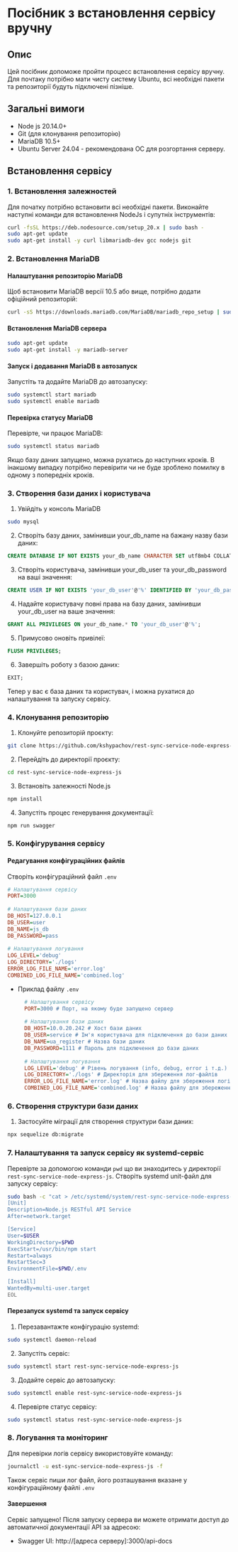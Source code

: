 # Посібник з встановлення сервісу вручну

## Опис
Цей посібник допоможе пройти процесс встановлення сервісу вручну. Для почтаку потрібно мати чисту систему Ubuntu,
всі необхідні пакети та репозиторії будуть підключені пізніше.

## Загальні вимоги

- Node js 20.14.0+
- Git (для клонування репозиторію)
- MariaDB 10.5+
- Ubuntu Server 24.04 - рекомендована ОС для розгортання серверу.

## Встановлення сервісу
### 1. Встановлення залежностей
Для початку потрібно встановити всі необхідні пакети. Виконайте наступні команди для встановлення NodeJs і супутніх інструментів:

```bash
curl -fsSL https://deb.nodesource.com/setup_20.x | sudo bash - 
sudo apt-get update
sudo apt-get install -y curl libmariadb-dev gcc nodejs git
```

### 2. Встановлення MariaDB
#### Налаштування репозиторію MariaDB
Щоб встановити MariaDB версії 10.5 або вище, потрібно додати офіційний репозиторій:
```bash
curl -sS https://downloads.mariadb.com/MariaDB/mariadb_repo_setup | sudo bash
```
#### Встановлення MariaDB сервера
```bash
sudo apt-get update
sudo apt-get install -y mariadb-server
```
#### Запуск і додавання MariaDB в автозапуск
Запустіть та додайте MariaDB до автозапуску:
```bash
sudo systemctl start mariadb
sudo systemctl enable mariadb
```

#### Перевірка статусу MariaDB
Перевірте, чи працює MariaDB:
```bash
sudo systemctl status mariadb
```
Якщо базу даних запущено, можна рухатись до наступних кроків.
В інакшому випадку потрібно перевірити чи не буде зроблено помилку в одному з попередніх кроків.

### 3. Створення бази даних і користувача

1. Увійдіть у консоль MariaDB
```bash
sudo mysql
```

2. Створіть базу даних, замінивши your_db_name на бажану назву бази даних:
```sql
CREATE DATABASE IF NOT EXISTS your_db_name CHARACTER SET utf8mb4 COLLATE utf8mb4_unicode_ci;
```

3. Створіть користувача, замінивши your_db_user та your_db_password на ваші значення:
```sql
CREATE USER IF NOT EXISTS 'your_db_user'@'%' IDENTIFIED BY 'your_db_password';
```

4. Надайте користувачу повні права на базу даних, замінивши your_db_user на ваше значення:
```sql
GRANT ALL PRIVILEGES ON your_db_name.* TO 'your_db_user'@'%';
```

5. Примусово оновіть привілеї:
```sql
FLUSH PRIVILEGES;
```

6. Завершіть роботу з базою даних:
```sql
EXIT;
```

Тепер у вас є база даних та користувач, і можна рухатися до налаштування та запуску сервісу.

### 4. Клонування репозиторію

1. Клонуйте репозиторій проєкту:
```bash
git clone https://github.com/kshypachov/rest-sync-service-node-express-js.git
```

2.	Перейдіть до директорії проєкту:
```bash
cd rest-sync-service-node-express-js
```

3. Встановіть залежності Node.js
```bash
npm install
```

4. Запустіть процес генерування документації:
```bash
npm run swagger
```

### 5. Конфігурування сервісу
#### Редагування конфігураційних файлів

Створіть конфігураційний файл ```.env``` 
```ini
# Налаштування сервісу
PORT=3000
 
# Налаштування бази даних
DB_HOST=127.0.0.1
DB_USER=user
DB_NAME=js_db
DB_PASSWORD=pass
 
# Налаштування логування
LOG_LEVEL='debug'
LOG_DIRECTORY='./logs'
ERROR_LOG_FILE_NAME='error.log'
COMBINED_LOG_FILE_NAME='combined.log'
```

- Приклад файлу ```.env```
  ```ini
    # Налаштування сервісу
    PORT=3000 # Порт, на якому буде запущено сервер
    
    # Налаштування бази даних
    DB_HOST=10.0.20.242 # Хост бази даних
    DB_USER=service # Ім'я користувача для підключення до бази даних
    DB_NAME=ua_register # Назва бази даних
    DB_PASSWORD=1111 # Пароль для підключення до бази даних
    
    # Налаштування логування
    LOG_LEVEL='debug' # Рівень логування (info, debug, error і т.д.)
    LOG_DIRECTORY='./logs' # Директорія для збереження лог-файлів
    ERROR_LOG_FILE_NAME='error.log' # Назва файлу для збереження логів помилок
    COMBINED_LOG_FILE_NAME='combined.log' # Назва файлу для збереження об'єднаних логів
  ```

### 6. Створення структури бази даних

1. Застосуйте міграції для створення структури бази даних:
```bash
npx sequelize db:migrate
```

### 7. Налаштування та запуск сервісу як systemd-сервіс
Перевірте за допомогою команди `pwd` що ви знаходитесь у директорії `rest-sync-service-node-express-js`.
Створіть systemd unit-файл для запуску сервісу:

```bash
sudo bash -c "cat > /etc/systemd/system/rest-sync-service-node-express-js.service" << EOL
[Unit]
Description=Node.js RESTful API Service
After=network.target

[Service]
User=$USER
WorkingDirectory=$PWD
ExecStart=/usr/bin/npm start
Restart=always
RestartSec=3
EnvironmentFile=$PWD/.env

[Install]
WantedBy=multi-user.target
EOL
```

#### Перезапуск systemd та запуск сервісу

1.	Перезавантажте конфігурацію systemd:
```bash
sudo systemctl daemon-reload
```

2.	Запустіть сервіс:
```bash
sudo systemctl start rest-sync-service-node-express-js
```

3. Додайте сервіс до автозапуску:
```bash
sudo systemctl enable rest-sync-service-node-express-js
```

4.	Перевірте статус сервісу:
```bash
sudo systemctl status rest-sync-service-node-express-js
```

### 8. Логування та моніторинг
Для перевірки логів сервісу використовуйте команду:
```bash
journalctl -u est-sync-service-node-express-js -f
```
Також сервіс пиши лог файл, його розташування вказане у конфігураційному файлі `.env`

#### Завершення
Сервіс запущено! Після запуску сервера ви можете отримати доступ до автоматичної документації API за адресою:

- Swagger UI: http://[адреса серверу]:3000/api-docs